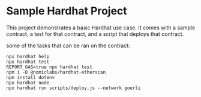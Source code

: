 # Sample Hardhat Project

This project demonstrates a basic Hardhat use case. It comes with a sample contract, a test for that contract, and a script that deploys that contract.

some of the tasks that can be ran on the contract:

```shell
npx hardhat help
npx hardhat test
REPORT_GAS=true npx hardhat test
npm i -D @nomiclabs/hardhat-etherscan
npm install dotenv
npx hardhat node
npx hardhat run scripts/deploy.js --network goerli
```
